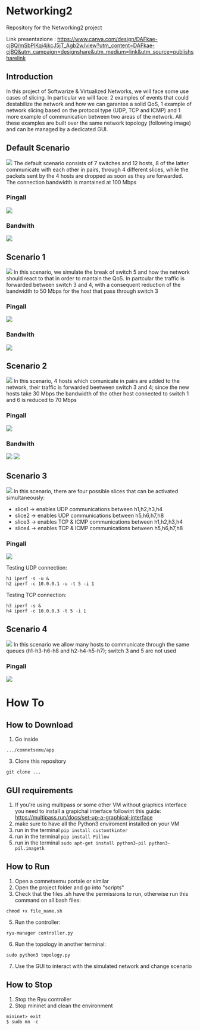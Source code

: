 # Networking2
Repository for the Networking2 project

Link presentazione : https://www.canva.com/design/DAFkae-cjBQ/mSbPlKqi4jkcJ5jT_Agb2w/view?utm_content=DAFkae-cjBQ&utm_campaign=designshare&utm_medium=link&utm_source=publishsharelink

## Introduction
In this project of Softwarize & Virtualized Networks, we will face some use cases of slicing. In particular we will face: 2 examples of events that could destabilize the network and how we can garantee a solid QoS, 1 example of network slicing based on the protocol type (UDP, TCP and ICMP) and 1 more example of communication between two areas of the network. All these examples are built over the same network topology (following image) and can be managed by a dedicated GUI.  



## Default Scenario
![](images/image_defaultscenario.jpg)
The default scenario consists of 7 switches and 12 hosts, 8 of the latter communicate with each other in pairs, through 4 different slices, while the packets sent by the 4 hosts are dropped as soon as they are forwarded. The connection bandwidth is mantained at 100 Mbps
### Pingall
![](images/pingall_default_scenario.png)
### Bandwith
![](images/n2-default)

## Scenario 1
![](images/image_scenario1.jpg)
In this scenario, we simulate the break of switch 5 and how the network should react to that in order to mantain the QoS. In partcular the traffic is forwarded between switch 3 and 4, with a consequent reduction of the bandwidth to 50 Mbps for the host that pass through switch 3
### Pingall
![](images/pingall_default_scenario.png)
### Bandwith
![](images/n2-scenario1)

## Scenario 2
![](images/image_scenario2.jpg)
In this scenario, 4 hosts which comunicate in pairs are added to the network, their traffic is forwarded beetween switch 3 and 4; since the new hosts take 30 Mbps the bandwidth of the other host connected to switch 1 and 6 is reduced to 70 Mbps
### Pingall
![](images/pingall_scenario2.png)
### Bandwith
![](images/n2-scenario2)
![](images/n2-scenario2-h910)

## Scenario 3
![](images/image_scenario3.jpg)
In this scenario, there are four possible slices that can be activated simultaneously:
  - slice1 &#8594; enables UDP communications between h1,h2,h3,h4
  - slice2 &#8594; enables UDP communications between h5,h6,h7,h8
  - slice3 &#8594; enables TCP & ICMP communications between h1,h2,h3,h4
  - slice4 &#8594; enables TCP & ICMP communications between h5,h6,h7,h8

### Pingall
![](images/pingall_scenario3.jpg)

Testing UDP connection:
```
h1 iperf -s -u &
h2 iperf -c 10.0.0.1 -u -t 5 -i 1
```  
Testing TCP connection:  
```
h3 iperf -s &
h4 iperf -c 10.0.0.3 -t 5 -i 1
```  

## Scenario 4
![](images/image_scenario4.jpg)
In this scenario we allow many hosts to communicate through the same queues (h1-h3-h6-h8 and h2-h4-h5-h7); switch 3 and 5 are not used
### Pingall
![](images/pingall_scenario4.png)

# How To 
## How to Download
1. Go inside  
``` 
.../comnetsemu/app 
```
3. Clone this repository  
``` 
git clone ... 
```
## GUI requirements
1. If you're using multipass or some other VM without graphics interface you need to install a grapichal interface followint this guide: https://multipass.run/docs/set-up-a-graphical-interface
2. make sure to have all the Python3 enviroment installed on your VM
3. run in the terminal ```pip install customtkinter```
4. run in the terminal ```pip install Pillow```
5. run in the terminal ```sudo apt-get install python3-pil python3-pil.imagetk```

## How to Run
1. Open a comnetsemu portale or similar
2. Open the project folder and go into "scripts"
3. Check that the files .sh have the permissions to run, otherwise run this command on all bash files:  
``` 
chmod +x file_name.sh 
```
5. Run the controller:  
``` 
ryu-manager controller.py 
```
6. Run the topology in another terminal:   
``` 
sudo python3 topology.py 
```
7. Use the GUI to interact with the simulated network and change scenario

## How to Stop
1. Stop the Ryu controller
2. Stop mininet and clean the environment 
```
mininet> exit  
$ sudo mn -c
```

